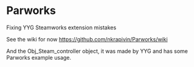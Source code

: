 # Parworks
Fixing YYG Steamworks extension mistakes

See the wiki for now https://github.com/nkrapivin/Parworks/wiki

And the Obj_Steam_controller object, it was made by YYG and has some Parworks example usage.
